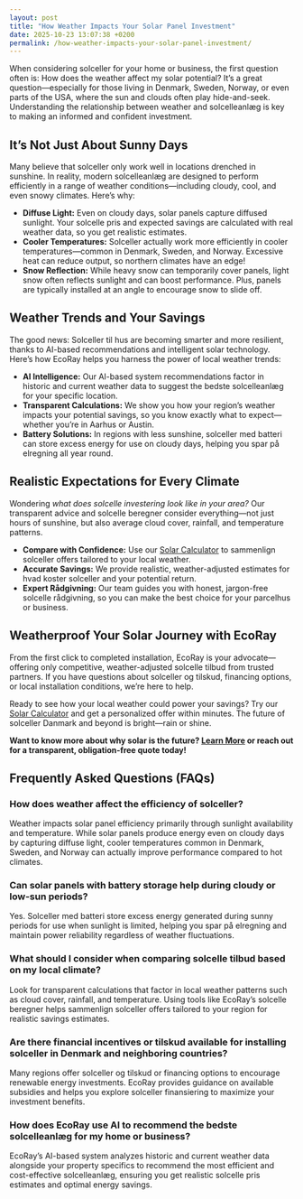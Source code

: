 ```yaml
---
layout: post
title: "How Weather Impacts Your Solar Panel Investment"
date: 2025-10-23 13:07:38 +0200
permalink: /how-weather-impacts-your-solar-panel-investment/
---
```

When considering solceller for your home or business, the first question often is: How does the weather affect my solar potential? It’s a great question—especially for those living in Denmark, Sweden, Norway, or even parts of the USA, where the sun and clouds often play hide-and-seek. Understanding the relationship between weather and solcelleanlæg is key to making an informed and confident investment.

## It’s Not Just About Sunny Days

Many believe that solceller only work well in locations drenched in sunshine. In reality, modern solcelleanlæg are designed to perform efficiently in a range of weather conditions—including cloudy, cool, and even snowy climates. Here’s why:

- **Diffuse Light:** Even on cloudy days, solar panels capture diffused sunlight. Your solcelle pris and expected savings are calculated with real weather data, so you get realistic estimates.
- **Cooler Temperatures:** Solceller actually work more efficiently in cooler temperatures—common in Denmark, Sweden, and Norway. Excessive heat can reduce output, so northern climates have an edge!
- **Snow Reflection:** While heavy snow can temporarily cover panels, light snow often reflects sunlight and can boost performance. Plus, panels are typically installed at an angle to encourage snow to slide off.

## Weather Trends and Your Savings

The good news: Solceller til hus are becoming smarter and more resilient, thanks to AI-based recommendations and intelligent solar technology. Here’s how EcoRay helps you harness the power of local weather trends:

- **AI Intelligence:** Our AI-based system recommendations factor in historic and current weather data to suggest the bedste solcelleanlæg for your specific location.
- **Transparent Calculations:** We show you how your region’s weather impacts your potential savings, so you know exactly what to expect—whether you’re in Aarhus or Austin.
- **Battery Solutions:** In regions with less sunshine, solceller med batteri can store excess energy for use on cloudy days, helping you spar på elregning all year round.

## Realistic Expectations for Every Climate

Wondering *what does solcelle investering look like in your area?* Our transparent advice and solcelle beregner consider everything—not just hours of sunshine, but also average cloud cover, rainfall, and temperature patterns.

- **Compare with Confidence:** Use our [Solar Calculator](https://ecoray.dk/en/calculator) to sammenlign solceller offers tailored to your local weather.
- **Accurate Savings:** We provide realistic, weather-adjusted estimates for hvad koster solceller and your potential return.
- **Expert Rådgivning:** Our team guides you with honest, jargon-free solcelle rådgivning, so you can make the best choice for your parcelhus or business.

## Weatherproof Your Solar Journey with EcoRay

From the first click to completed installation, EcoRay is your advocate—offering only competitive, weather-adjusted solcelle tilbud from trusted partners. If you have questions about solceller og tilskud, financing options, or local installation conditions, we’re here to help.

Ready to see how your local weather could power your savings? Try our [Solar Calculator](https://ecoray.dk/en/calculator) and get a personalized offer within minutes. The future of solceller Danmark and beyond is bright—rain or shine.

**Want to know more about why solar is the future? [Learn More](https://ecoray.dk/en/calculator) or reach out for a transparent, obligation-free quote today!**

## Frequently Asked Questions (FAQs)

### How does weather affect the efficiency of solceller?

Weather impacts solar panel efficiency primarily through sunlight availability and temperature. While solar panels produce energy even on cloudy days by capturing diffuse light, cooler temperatures common in Denmark, Sweden, and Norway can actually improve performance compared to hot climates.

### Can solar panels with battery storage help during cloudy or low-sun periods?

Yes. Solceller med batteri store excess energy generated during sunny periods for use when sunlight is limited, helping you spar på elregning and maintain power reliability regardless of weather fluctuations.

### What should I consider when comparing solcelle tilbud based on my local climate?

Look for transparent calculations that factor in local weather patterns such as cloud cover, rainfall, and temperature. Using tools like EcoRay’s solcelle beregner helps sammenlign solceller offers tailored to your region for realistic savings estimates.

### Are there financial incentives or tilskud available for installing solceller in Denmark and neighboring countries?

Many regions offer solceller og tilskud or financing options to encourage renewable energy investments. EcoRay provides guidance on available subsidies and helps you explore solceller finansiering to maximize your investment benefits.

### How does EcoRay use AI to recommend the bedste solcelleanlæg for my home or business?

EcoRay’s AI-based system analyzes historic and current weather data alongside your property specifics to recommend the most efficient and cost-effective solcelleanlæg, ensuring you get realistic solcelle pris estimates and optimal energy savings.

<script type="application/ld+json">
{
  "@context": "https://schema.org",
  "@type": "BlogPosting",
  "headline": "How Weather Impacts Your Solar Panel Investment",
  "description": "Explore how weather conditions affect the performance and savings of solar panels (solceller) for homes and businesses in Denmark, Sweden, Norway, and the USA. Learn how EcoRay uses AI and transparent calculations to provide realistic solar investment guidance.",
  "image": "https://ecoray.dk/assets/images/solar-panels-weather.jpg",
  "author": {
    "@type": "Person",
    "name": "EcoRay",
    "description": "We act as your advisor - or “advocate” - throughout the process, always representing your interests. Using transparent calculations, realistic savings estimates, and AI-based system recommendations, we help you make an informed decision."
  },
  "publisher": {
    "@type": "Person",
    "name": "EcoRay"
  },
  "mainEntityOfPage": {
    "@type": "WebPage",
    "@id": "https://ecoray.dk/en/blog/how-weather-impacts-solar-panel-investment"
  },
  "datePublished": "2024-04-15",
  "dateModified": "2024-04-15"
}
</script>

<script type="application/ld+json">
{
  "@context": "https://schema.org",
  "@type": "FAQPage",
  "mainEntity": [
    {
      "@type": "Question",
      "name": "How does weather affect the efficiency of solceller?",
      "acceptedAnswer": {
        "@type": "Answer",
        "text": "Weather impacts solar panel efficiency primarily through sunlight availability and temperature. While solar panels produce energy even on cloudy days by capturing diffuse light, cooler temperatures common in Denmark, Sweden, and Norway can actually improve performance compared to hot climates."
      }
    },
    {
      "@type": "Question",
      "name": "Can solar panels with battery storage help during cloudy or low-sun periods?",
      "acceptedAnswer": {
        "@type": "Answer",
        "text": "Yes. Solceller med batteri store excess energy generated during sunny periods for use when sunlight is limited, helping you spar på elregning and maintain power reliability regardless of weather fluctuations."
      }
    },
    {
      "@type": "Question",
      "name": "What should I consider when comparing solcelle tilbud based on my local climate?",
      "acceptedAnswer": {
        "@type": "Answer",
        "text": "Look for transparent calculations that factor in local weather patterns such as cloud cover, rainfall, and temperature. Using tools like EcoRay’s solcelle beregner helps sammenlign solceller offers tailored to your region for realistic savings estimates."
      }
    },
    {
      "@type": "Question",
      "name": "Are there financial incentives or tilskud available for installing solceller in Denmark and neighboring countries?",
      "acceptedAnswer": {
        "@type": "Answer",
        "text": "Many regions offer solceller og tilskud or financing options to encourage renewable energy investments. EcoRay provides guidance on available subsidies and helps you explore solceller finansiering to maximize your investment benefits."
      }
    },
    {
      "@type": "Question",
      "name": "How does EcoRay use AI to recommend the bedste solcelleanlæg for my home or business?",
      "acceptedAnswer": {
        "@type": "Answer",
        "text": "EcoRay’s AI-based system analyzes historic and current weather data alongside your property specifics to recommend the most efficient and cost-effective solcelleanlæg, ensuring you get realistic solcelle pris estimates and optimal energy savings."
      }
    }
  ]
}
</script>